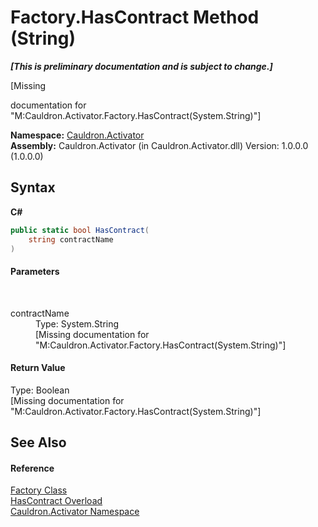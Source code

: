 # Factory.HasContract Method (String)
 _**\[This is preliminary documentation and is subject to change.\]**_

\[Missing <summary> documentation for "M:Cauldron.Activator.Factory.HasContract(System.String)"\]

**Namespace:**&nbsp;<a href="N_Cauldron_Activator">Cauldron.Activator</a><br />**Assembly:**&nbsp;Cauldron.Activator (in Cauldron.Activator.dll) Version: 1.0.0.0 (1.0.0.0)

## Syntax

**C#**<br />
``` C#
public static bool HasContract(
	string contractName
)
```


#### Parameters
&nbsp;<dl><dt>contractName</dt><dd>Type: System.String<br />\[Missing <param name="contractName"/> documentation for "M:Cauldron.Activator.Factory.HasContract(System.String)"\]</dd></dl>

#### Return Value
Type: Boolean<br />\[Missing <returns> documentation for "M:Cauldron.Activator.Factory.HasContract(System.String)"\]

## See Also


#### Reference
<a href="T_Cauldron_Activator_Factory">Factory Class</a><br /><a href="Overload_Cauldron_Activator_Factory_HasContract">HasContract Overload</a><br /><a href="N_Cauldron_Activator">Cauldron.Activator Namespace</a><br />